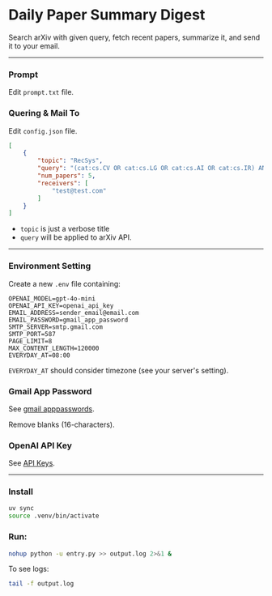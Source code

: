 # Daily Paper Summary Digest

Search arXiv with given query, fetch recent papers, summarize it, and send it to your email.

---

### Prompt

Edit `prompt.txt` file.

### Quering & Mail To

Edit `config.json` file.

```json
[
    {
        "topic": "RecSys",
        "query": "(cat:cs.CV OR cat:cs.LG OR cat:cs.AI OR cat:cs.IR) AND (\"recommendation\" OR \"recommender\")",
        "num_papers": 5,
        "receivers": [
            "test@test.com"
        ]
    }
]
```

* `topic` is just a verbose title
* `query` will be applied to arXiv API.

---

### Environment Setting

Create a new `.env` file containing:

```
OPENAI_MODEL=gpt-4o-mini
OPENAI_API_KEY=openai_api_key
EMAIL_ADDRESS=sender_email@email.com
EMAIL_PASSWORD=gmail_app_password
SMTP_SERVER=smtp.gmail.com
SMTP_PORT=587
PAGE_LIMIT=8
MAX_CONTENT_LENGTH=120000
EVERYDAY_AT=08:00
```

`EVERYDAY_AT` should consider timezone (see your server's setting).

### Gmail App Password

See [gmail apppasswords](https://myaccount.google.com/apppasswords).

Remove blanks (16-characters).

### OpenAI API Key

See [API Keys](https://platform.openai.com/api-keys).

---

### Install

```bash
uv sync
source .venv/bin/activate
```

### Run:

```bash
nohup python -u entry.py >> output.log 2>&1 &
```

To see logs:

```bash
tail -f output.log
```
